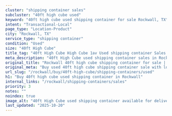 ```yaml
---
cluster: "shipping container sales"
subcluster: "40ft high cube used"
keyword: "40ft high cube used shipping container for sale Rockwall, TX"
intent: "Transactional-Local"
page_type: "Location-Product"
city: "Rockwall, TX"
service_type: "shipping container"
condition: "Used"
size: "40ft High Cube"
title_tag: "40ft High Cube High Cube 1av Used shipping container Sales in Rockwall | LC Container"
meta_description: "40ft High Cube used shipping container sales in Rockwall. High cube containers with extra height. Fast delivery, competitive pricing. Serving shipping containers area. Quote ID: FC5. Call (214) 524-4168 for your free quote today."
original_title: "Rockwall 40ft high cube shipping container for sale | LC"
original_meta: "Buy used 40ft high cube shipping container sale with local delivery in Rockwall, TX. LC Container — local Since 2003. Request a fast quote today."
url_slug: "/rockwall/buy/40ft-high-cube/shipping-containers/used"
h1: "Buy 40ft high cube used shipping container in Rockwall"
internal_links: "/rockwall/shipping-containers/sales"
priority: 3
notes: ""
noindex: true
image_alt: "40ft High Cube used shipping container available for delivery in Rockwall"
last_updated: "2025-10-20"
---
```


<!-- TODO: Add unique city/inventory copy, images, and internal links here. -->
